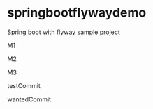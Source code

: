# springbootflywaydemo

Spring boot with flyway sample project

M1

M2

M3

testCommit

wantedCommit